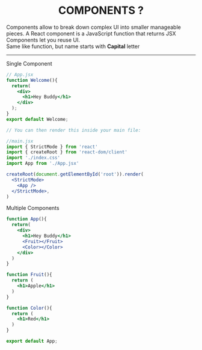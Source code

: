 # <center> COMPONENTS ?

Components allow to break down complex UI into smaller manageable pieces.
A React component is a JavaScript function that returns JSX   
Components let you reuse UI.  
Same like function, but name starts with **Capital** letter

---
Single Component
```jsx
// App.jsx
function Welcome(){
  return(
    <div>
      <h1>Hey Buddy</h1>
    </div>
  );
}
export default Welcome;

// You can then render this inside your main file:

//main.jsx
import { StrictMode } from 'react'
import { createRoot } from 'react-dom/client'
import './index.css'
import App from './App.jsx' 

createRoot(document.getElementById('root')).render(
  <StrictMode>
    <App />
  </StrictMode>,
)
```

Multiple Components
```jsx
function App(){
  return(
    <div>
      <h1>Hey Buddy</h1>
      <Fruit></Fruit>
      <Color></Color>
    </div>
  )
}

function Fruit(){
  return (
    <h1>Apple</h1>
  )
}

function Color(){
  return (
    <h1>Red</h1>
  )
}

export default App;
```